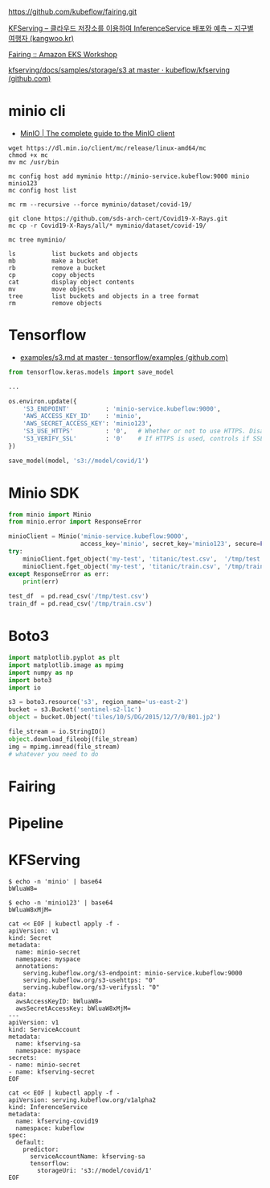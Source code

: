 https://github.com/kubeflow/fairing.git

[KFServing – 클라우드 저장소를 이용하여 InferenceService 배포와 예측 – 지구별 여행자 (kangwoo.kr)](https://www.kangwoo.kr/2020/04/18/kfserving-클라우드-저장소를-이용하여-inferenceservice-배포와-예측/)

[Fairing :: Amazon EKS Workshop](https://www.eksworkshop.com/advanced/420_kubeflow/fairing/)





[kfserving/docs/samples/storage/s3 at master · kubeflow/kfserving (github.com)](https://github.com/kubeflow/kfserving/tree/master/docs/samples/storage/s3)

# minio cli

- [MinIO | The complete guide to the MinIO client](https://docs.min.io/docs/minio-client-complete-guide.html)

```
wget https://dl.min.io/client/mc/release/linux-amd64/mc
chmod +x mc
mv mc /usr/bin

mc config host add myminio http://minio-service.kubeflow:9000 minio minio123
mc config host list

mc rm --recursive --force myminio/dataset/covid-19/

git clone https://github.com/sds-arch-cert/Covid19-X-Rays.git
mc cp -r Covid19-X-Rays/all/* myminio/dataset/covid-19/

mc tree myminio/
```

```
ls          list buckets and objects
mb          make a bucket
rb          remove a bucket
cp          copy objects
cat         display object contents
mv          move objects
tree        list buckets and objects in a tree format
rm          remove objects
```

# Tensorflow

- [examples/s3.md at master · tensorflow/examples (github.com)](https://github.com/tensorflow/examples/blob/master/community/en/docs/deploy/s3.md)

```python
from tensorflow.keras.models import save_model

...

os.environ.update({
    'S3_ENDPOINT'          : 'minio-service.kubeflow:9000',
    'AWS_ACCESS_KEY_ID'    : 'minio',
    'AWS_SECRET_ACCESS_KEY': 'minio123',
    'S3_USE_HTTPS'         : '0',	# Whether or not to use HTTPS. Disable with 0.                        
    'S3_VERIFY_SSL'        : '0' 	# If HTTPS is used, controls if SSL should be enabled. Disable with 0.
})    

save_model(model, 's3://model/covid/1')
```

# Minio SDK

```python
from minio import Minio
from minio.error import ResponseError

minioClient = Minio('minio-service.kubeflow:9000',
                    access_key='minio', secret_key='minio123', secure=False)
try:
    minioClient.fget_object('my-test', 'titanic/test.csv',  '/tmp/test.csv')
    minioClient.fget_object('my-test', 'titanic/train.csv', '/tmp/train.csv')
except ResponseError as err:
    print(err)
    
test_df  = pd.read_csv('/tmp/test.csv')
train_df = pd.read_csv('/tmp/train.csv')    
```



# Boto3

```python
import matplotlib.pyplot as plt
import matplotlib.image as mpimg
import numpy as np
import boto3
import io

s3 = boto3.resource('s3', region_name='us-east-2')
bucket = s3.Bucket('sentinel-s2-l1c')
object = bucket.Object('tiles/10/S/DG/2015/12/7/0/B01.jp2')

file_stream = io.StringIO()
object.download_fileobj(file_stream)
img = mpimg.imread(file_stream)
# whatever you need to do
```



# Fairing



# Pipeline

# KFServing

```
$ echo -n 'minio' | base64
bWluaW8=

$ echo -n 'minio123' | base64
bWluaW8xMjM=
```

```
cat << EOF | kubectl apply -f -
apiVersion: v1
kind: Secret
metadata:
  name: minio-secret
  namespace: myspace
  annotations:
    serving.kubeflow.org/s3-endpoint: minio-service.kubeflow:9000
    serving.kubeflow.org/s3-usehttps: "0"
    serving.kubeflow.org/s3-verifyssl: "0"
data:
  awsAccessKeyID: bWluaW8=
  awsSecretAccessKey: bWluaW8xMjM=
---
apiVersion: v1
kind: ServiceAccount
metadata:
  name: kfserving-sa
  namespace: myspace
secrets:
- name: minio-secret
- name: kfserving-secret
EOF

```

```
cat << EOF | kubectl apply -f -
apiVersion: serving.kubeflow.org/v1alpha2
kind: InferenceService
metadata:
  name: kfserving-covid19
  namespace: kubeflow
spec:
  default:
    predictor:
      serviceAccountName: kfserving-sa
      tensorflow:
        storageUri: 's3://model/covid/1'
EOF

```



